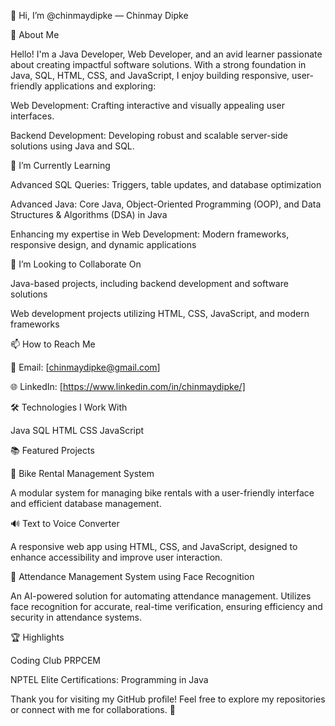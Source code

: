 👋 Hi, I’m @chinmaydipke — Chinmay Dipke

👀 About Me 

Hello! I'm a Java Developer, Web Developer, and an avid learner passionate about creating impactful software solutions. With a strong foundation in Java, SQL, HTML, CSS, and JavaScript, I enjoy building responsive, user-friendly applications and exploring:


Web Development: Crafting interactive and visually appealing user interfaces.

Backend Development: Developing robust and scalable server-side solutions using Java and SQL.

🌱 I’m Currently Learning

Advanced SQL Queries: Triggers, table updates, and database optimization

Advanced Java: Core Java, Object-Oriented Programming (OOP), and Data Structures & Algorithms (DSA) in Java

Enhancing my expertise in Web Development: Modern frameworks, responsive design, and dynamic applications

💞️ I’m Looking to Collaborate On

Java-based projects, including backend development and software solutions

Web development projects utilizing HTML, CSS, JavaScript, and modern frameworks

📫 How to Reach Me

📧 Email: [chinmaydipke@gmail.com]

🌐 LinkedIn: [https://www.linkedin.com/in/chinmaydipke/]

🛠️ Technologies I Work With

Java SQL HTML CSS JavaScript


📚 Featured Projects

🚴 Bike Rental Management System

A modular system for managing bike rentals with a user-friendly interface and efficient database management.


🔊 Text to Voice Converter

A responsive web app using HTML, CSS, and JavaScript, designed to enhance accessibility and improve user interaction.


📸 Attendance Management System using Face Recognition

An AI-powered solution for automating attendance management. Utilizes face recognition for accurate, real-time verification, ensuring efficiency and security in attendance systems.


🏆 Highlights

Coding Club PRPCEM

NPTEL Elite Certifications: Programming in Java


Thank you for visiting my GitHub profile! Feel free to explore my repositories or connect with me for collaborations. 🚀

